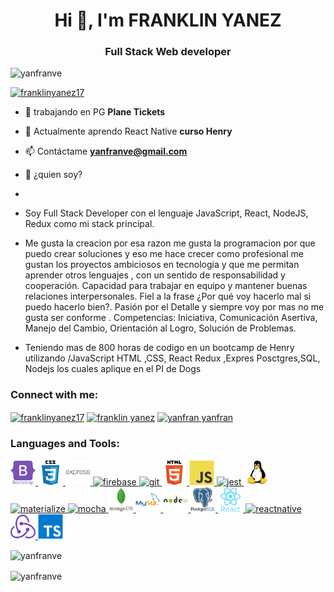 <h1 align="center">Hi 👋, I'm FRANKLIN YANEZ</h1>
<h3 align="center">Full Stack Web developer</h3>

<p align="left"> <img src="https://komarev.com/ghpvc/?username=yanfranve&label=Profile%20views&color=0e75b6&style=flat" alt="yanfranve" /> </p>

<p align="left"> <a href="https://twitter.com/franklinyanez17" target="blank"><img src="https://img.shields.io/twitter/follow/franklinyanez17?logo=twitter&style=for-the-badge" alt="franklinyanez17" /></a> </p>

- 🔭 trabajando en PG **Plane Tickets**

- 🌱 Actualmente aprendo React Native **curso Henry**

- 📫 Contáctame **yanfranve@gmail.com**

- 📄 ¿quien soy? 
- 
- Soy Full Stack Developer con el lenguaje JavaScript, React, NodeJS, Redux como mi stack principal. 
- Me gusta la creacion por esa razon me gusta la programacion por que puedo crear soluciones y eso me hace crecer como profesional me gustan los proyectos ambiciosos en tecnologia y que me permitan aprender otros lenguajes , con un sentido de responsabilidad y cooperación. Capacidad para trabajar en equipo y mantener buenas relaciones interpersonales. Fiel a la frase ¿Por qué voy  hacerlo mal si puedo hacerlo bien?. Pasión por el Detalle y siempre voy por mas no me gusta ser conforme . Competencias: Iniciativa, Comunicación Asertiva, Manejo del Cambio, Orientación al Logro, Solución de Problemas. 
 
- Teniendo mas de 800 horas de codigo en un bootcamp de Henry utilizando /JavaScript HTML ,CSS, React Redux ,Expres Posctgres,SQL, Nodejs los cuales aplique en el PI de Dogs

<h3 align="left">Connect with me:</h3>
<p align="left">
<a href="https://twitter.com/franklinyanez17" target="blank"><img align="center" src="https://raw.githubusercontent.com/rahuldkjain/github-profile-readme-generator/master/src/images/icons/Social/twitter.svg" alt="franklinyanez17" height="30" width="40" /></a>
<a href="https://linkedin.com/in/franklin yanez" target="blank"><img align="center" src="https://raw.githubusercontent.com/rahuldkjain/github-profile-readme-generator/master/src/images/icons/Social/linked-in-alt.svg" alt="franklin yanez" height="30" width="40" /></a>
<a href="https://fb.com/yanfran yanfran" target="blank"><img align="center" src="https://raw.githubusercontent.com/rahuldkjain/github-profile-readme-generator/master/src/images/icons/Social/facebook.svg" alt="yanfran yanfran" height="30" width="40" /></a>
</p>

<h3 align="left">Languages and Tools:</h3>
<p align="left"> <a href="https://getbootstrap.com" target="_blank" rel="noreferrer"> <img src="https://raw.githubusercontent.com/devicons/devicon/master/icons/bootstrap/bootstrap-plain-wordmark.svg" alt="bootstrap" width="40" height="40"/> </a> <a href="https://www.w3schools.com/css/" target="_blank" rel="noreferrer"> <img src="https://raw.githubusercontent.com/devicons/devicon/master/icons/css3/css3-original-wordmark.svg" alt="css3" width="40" height="40"/> </a> <a href="https://expressjs.com" target="_blank" rel="noreferrer"> <img src="https://raw.githubusercontent.com/devicons/devicon/master/icons/express/express-original-wordmark.svg" alt="express" width="40" height="40"/> </a> <a href="https://firebase.google.com/" target="_blank" rel="noreferrer"> <img src="https://www.vectorlogo.zone/logos/firebase/firebase-icon.svg" alt="firebase" width="40" height="40"/> </a> <a href="https://git-scm.com/" target="_blank" rel="noreferrer"> <img src="https://www.vectorlogo.zone/logos/git-scm/git-scm-icon.svg" alt="git" width="40" height="40"/> </a> <a href="https://www.w3.org/html/" target="_blank" rel="noreferrer"> <img src="https://raw.githubusercontent.com/devicons/devicon/master/icons/html5/html5-original-wordmark.svg" alt="html5" width="40" height="40"/> </a> <a href="https://developer.mozilla.org/en-US/docs/Web/JavaScript" target="_blank" rel="noreferrer"> <img src="https://raw.githubusercontent.com/devicons/devicon/master/icons/javascript/javascript-original.svg" alt="javascript" width="40" height="40"/> </a> <a href="https://jestjs.io" target="_blank" rel="noreferrer"> <img src="https://www.vectorlogo.zone/logos/jestjsio/jestjsio-icon.svg" alt="jest" width="40" height="40"/> </a> <a href="https://www.linux.org/" target="_blank" rel="noreferrer"> <img src="https://raw.githubusercontent.com/devicons/devicon/master/icons/linux/linux-original.svg" alt="linux" width="40" height="40"/> </a> <a href="https://materializecss.com/" target="_blank" rel="noreferrer"> <img src="https://raw.githubusercontent.com/prplx/svg-logos/5585531d45d294869c4eaab4d7cf2e9c167710a9/svg/materialize.svg" alt="materialize" width="40" height="40"/> </a> <a href="https://mochajs.org" target="_blank" rel="noreferrer"> <img src="https://www.vectorlogo.zone/logos/mochajs/mochajs-icon.svg" alt="mocha" width="40" height="40"/> </a> <a href="https://www.mongodb.com/" target="_blank" rel="noreferrer"> <img src="https://raw.githubusercontent.com/devicons/devicon/master/icons/mongodb/mongodb-original-wordmark.svg" alt="mongodb" width="40" height="40"/> </a> <a href="https://www.mysql.com/" target="_blank" rel="noreferrer"> <img src="https://raw.githubusercontent.com/devicons/devicon/master/icons/mysql/mysql-original-wordmark.svg" alt="mysql" width="40" height="40"/> </a> <a href="https://nodejs.org" target="_blank" rel="noreferrer"> <img src="https://raw.githubusercontent.com/devicons/devicon/master/icons/nodejs/nodejs-original-wordmark.svg" alt="nodejs" width="40" height="40"/> </a> <a href="https://www.postgresql.org" target="_blank" rel="noreferrer"> <img src="https://raw.githubusercontent.com/devicons/devicon/master/icons/postgresql/postgresql-original-wordmark.svg" alt="postgresql" width="40" height="40"/> </a> <a href="https://reactjs.org/" target="_blank" rel="noreferrer"> <img src="https://raw.githubusercontent.com/devicons/devicon/master/icons/react/react-original-wordmark.svg" alt="react" width="40" height="40"/> </a> <a href="https://reactnative.dev/" target="_blank" rel="noreferrer"> <img src="https://reactnative.dev/img/header_logo.svg" alt="reactnative" width="40" height="40"/> </a> <a href="https://redux.js.org" target="_blank" rel="noreferrer"> <img src="https://raw.githubusercontent.com/devicons/devicon/master/icons/redux/redux-original.svg" alt="redux" width="40" height="40"/> </a> <a href="https://www.typescriptlang.org/" target="_blank" rel="noreferrer"> <img src="https://raw.githubusercontent.com/devicons/devicon/master/icons/typescript/typescript-original.svg" alt="typescript" width="40" height="40"/> </a> </p>

<p><img align="center" src="https://github-readme-stats.vercel.app/api/top-langs?username=yanfranve&show_icons=true&locale=en&layout=compact" alt="yanfranve" /></p>

<p><img align="center" src="https://github-readme-streak-stats.herokuapp.com/?user=yanfranve&" alt="yanfranve" /></p>
